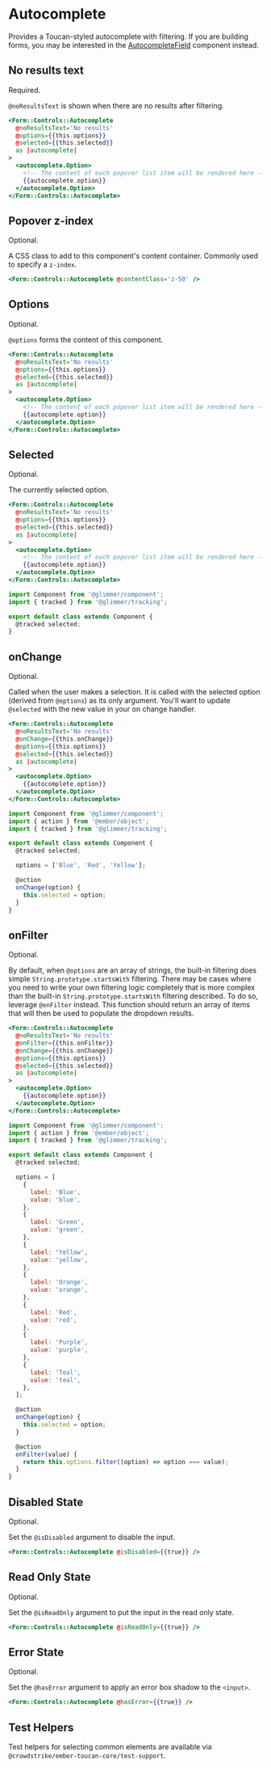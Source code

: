 # Autocomplete

Provides a Toucan-styled autocomplete with filtering.
If you are building forms, you may be interested in the [AutocompleteField](./autocomplete-field) component instead.

## No results text

Required.

`@noResultsText` is shown when there are no results after filtering.

```hbs
<Form::Controls::Autocomplete
  @noResultsText='No results'
  @options={{this.options}}
  @selected={{this.selected}}
  as |autocomplete|
>
  <autocomplete.Option>
    <!-- The content of each popover list item will be rendered here -->
    {{autocomplete.option}}
  </autocomplete.Option>
</Form::Controls::Autocomplete>
```

## Popover z-index

Optional.

A CSS class to add to this component's content container. Commonly used to specify a `z-index`.

```hbs
<Form::Controls::Autocomplete @contentClass='z-50' />
```

## Options

Optional.

`@options` forms the content of this component.

```hbs
<Form::Controls::Autocomplete
  @noResultsText='No results'
  @options={{this.options}}
  @selected={{this.selected}}
  as |autocomplete|
>
  <autocomplete.Option>
    <!-- The content of each popover list item will be rendered here -->
    {{autocomplete.option}}
  </autocomplete.Option>
</Form::Controls::Autocomplete>
```

## Selected

Optional.

The currently selected option.

```hbs
<Form::Controls::Autocomplete
  @noResultsText='No results'
  @options={{this.options}}
  @selected={{this.selected}}
  as |autocomplete|
>
  <autocomplete.Option>
    <!-- The content of each popover list item will be rendered here -->
    {{autocomplete.option}}
  </autocomplete.Option>
</Form::Controls::Autocomplete>
```

```js
import Component from '@glimmer/component';
import { tracked } from '@glimmer/tracking';

export default class extends Component {
  @tracked selected;
}
```

## onChange

Optional.

Called when the user makes a selection.
It is called with the selected option (derived from `@options`) as its only argument.
You'll want to update `@selected` with the new value in your on change handler.

```hbs
<Form::Controls::Autocomplete
  @noResultsText='No results'
  @onChange={{this.onChange}}
  @options={{this.options}}
  @selected={{this.selected}}
  as |autocomplete|
>
  <autocomplete.Option>
    {{autocomplete.option}}
  </autocomplete.Option>
</Form::Controls::Autocomplete>
```

```js
import Component from '@glimmer/component';
import { action } from '@ember/object';
import { tracked } from '@glimmer/tracking';

export default class extends Component {
  @tracked selected;

  options = ['Blue', 'Red', 'Yellow'];

  @action
  onChange(option) {
    this.selected = option;
  }
}
```

## onFilter

Optional.

By default, when `@options` are an array of strings, the built-in filtering does simple `String.prototype.startsWith` filtering.
There may be cases where you need to write your own filtering logic completely that is more complex than the built-in `String.prototype.startsWith` filtering described.
To do so, leverage `@onFilter` instead. This function should return an array of items that will then be used to populate the dropdown results.

```hbs
<Form::Controls::Autocomplete
  @noResultsText='No results'
  @onFilter={{this.onFilter}}
  @onChange={{this.onChange}}
  @options={{this.options}}
  @selected={{this.selected}}
  as |autocomplete|
>
  <autocomplete.Option>
    {{autocomplete.option}}
  </autocomplete.Option>
</Form::Controls::Autocomplete>
```

```js
import Component from '@glimmer/component';
import { action } from '@ember/object';
import { tracked } from '@glimmer/tracking';

export default class extends Component {
  @tracked selected;

  options = [
    {
      label: 'Blue',
      value: 'blue',
    },
    {
      label: 'Green',
      value: 'green',
    },
    {
      label: 'Yellow',
      value: 'yellow',
    },
    {
      label: 'Orange',
      value: 'orange',
    },
    {
      label: 'Red',
      value: 'red',
    },
    {
      label: 'Purple',
      value: 'purple',
    },
    {
      label: 'Teal',
      value: 'teal',
    },
  ];

  @action
  onChange(option) {
    this.selected = option;
  }

  @action
  onFilter(value) {
    return this.options.filter((option) => option === value);
  }
}
```

## Disabled State

Optional.

Set the `@isDisabled` argument to disable the input.

```hbs
<Form::Controls::Autocomplete @isDisabled={{true}} />
```

## Read Only State

Optional.

Set the `@isReadOnly` argument to put the input in the read only state.

```hbs
<Form::Controls::Autocomplete @isReadOnly={{true}} />
```

## Error State

Optional.

Set the `@hasError` argument to apply an error box shadow to the `<input>`.

```hbs
<Form::Controls::Autocomplete @hasError={{true}} />
```

## Test Helpers

Test helpers for selecting common elements are available via `@crowdstrike/ember-toucan-core/test-support`.
